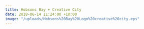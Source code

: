 ```yaml
---
title: Hobsons Bay + Creative City
date: 2018-06-14 11:24:00 +10:00
image: "/uploads/Hobsons%20Bay%20Logo%20creative%20city.eps"
---
```


